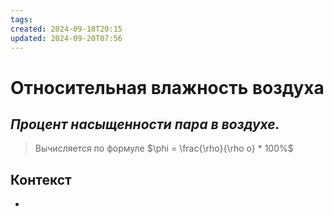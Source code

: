 ```yaml
---
tags: 
created: 2024-09-18T20:15
updated: 2024-09-20T07:56
---
```

# Относительная влажность воздуха

## ***Процент насыщенности пара в воздухе.***

> Вычисляется по формуле $\phi = \frac{\rho}{\rho o} * 100%$

## Контекст
- 

